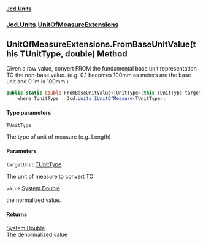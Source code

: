 #### [Jcd.Units](index.md 'index')
### [Jcd.Units](Jcd.Units.md 'Jcd.Units').[UnitOfMeasureExtensions](Jcd.Units.UnitOfMeasureExtensions.md 'Jcd.Units.UnitOfMeasureExtensions')

## UnitOfMeasureExtensions.FromBaseUnitValue<TUnitType>(this TUnitType, double) Method

Given a raw value, convert FROM the fundamental base unit representation  
TO the non-base value. (e.g. 0.1  becomes 100mm as meters are the base  
unit and 0.1m is 100mm )

```csharp
public static double FromBaseUnitValue<TUnitType>(this TUnitType targetUnit, double value)
    where TUnitType : Jcd.Units.IUnitOfMeasure<TUnitType>;
```
#### Type parameters

<a name='Jcd.Units.UnitOfMeasureExtensions.FromBaseUnitValue_TUnitType_(thisTUnitType,double).TUnitType'></a>

`TUnitType`

The type of unit of measure (e.g. Length)
#### Parameters

<a name='Jcd.Units.UnitOfMeasureExtensions.FromBaseUnitValue_TUnitType_(thisTUnitType,double).targetUnit'></a>

`targetUnit` [TUnitType](Jcd.Units.UnitOfMeasureExtensions.FromBaseUnitValue_TUnitType_(thisTUnitType,double).md#Jcd.Units.UnitOfMeasureExtensions.FromBaseUnitValue_TUnitType_(thisTUnitType,double).TUnitType 'Jcd.Units.UnitOfMeasureExtensions.FromBaseUnitValue<TUnitType>(this TUnitType, double).TUnitType')

The unit of measure to convert TO

<a name='Jcd.Units.UnitOfMeasureExtensions.FromBaseUnitValue_TUnitType_(thisTUnitType,double).value'></a>

`value` [System.Double](https://docs.microsoft.com/en-us/dotnet/api/System.Double 'System.Double')

the normalized value.

#### Returns
[System.Double](https://docs.microsoft.com/en-us/dotnet/api/System.Double 'System.Double')  
The denormalized value